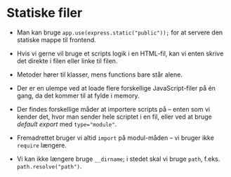 # Statiske filer

- Man kan bruge `app.use(express.static("public"));` for at servere den statiske mappe til frontend.  

- Hvis vi gerne vil bruge et scripts logik i en HTML-fil, kan vi enten skrive det direkte i filen eller linke til filen.  

- Metoder hører til klasser, mens functions bare står alene.  

- Der er en ulempe ved at loade flere forskellige JavaScript-filer på én gang, da det kommer til at fylde i memory.  

- Der findes forskellige måder at importere scripts på – enten som vi kender det, hvor man sender hele scriptet i en fil, eller ved at bruge *default export* med `type="module"`.  

- Fremadrettet bruger vi altid `import` på modul-måden – vi bruger ikke `require` længere.  

- Vi kan ikke længere bruge `__dirname`; i stedet skal vi bruge `path`, f.eks. `path.resolve("path")`.  
